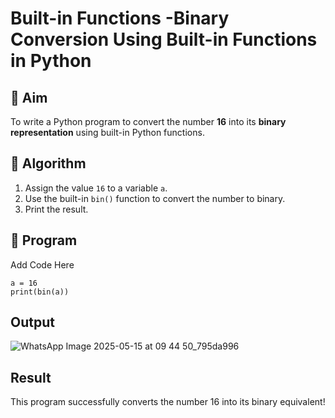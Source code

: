# Built-in Functions -Binary Conversion Using Built-in Functions in Python

## 🎯 Aim
To write a Python program to convert the number **16** into its **binary representation** using built-in Python functions.

## 🧠 Algorithm
1. Assign the value `16` to a variable `a`.
2. Use the built-in `bin()` function to convert the number to binary.
3. Print the result.

## 🧾 Program
Add Code Here
```
a = 16
print(bin(a))
```

## Output
![WhatsApp Image 2025-05-15 at 09 44 50_795da996](https://github.com/user-attachments/assets/4d862206-dd68-4a8d-a936-6f5836fc6d52)


## Result
This program successfully converts the number 16 into its binary equivalent!
